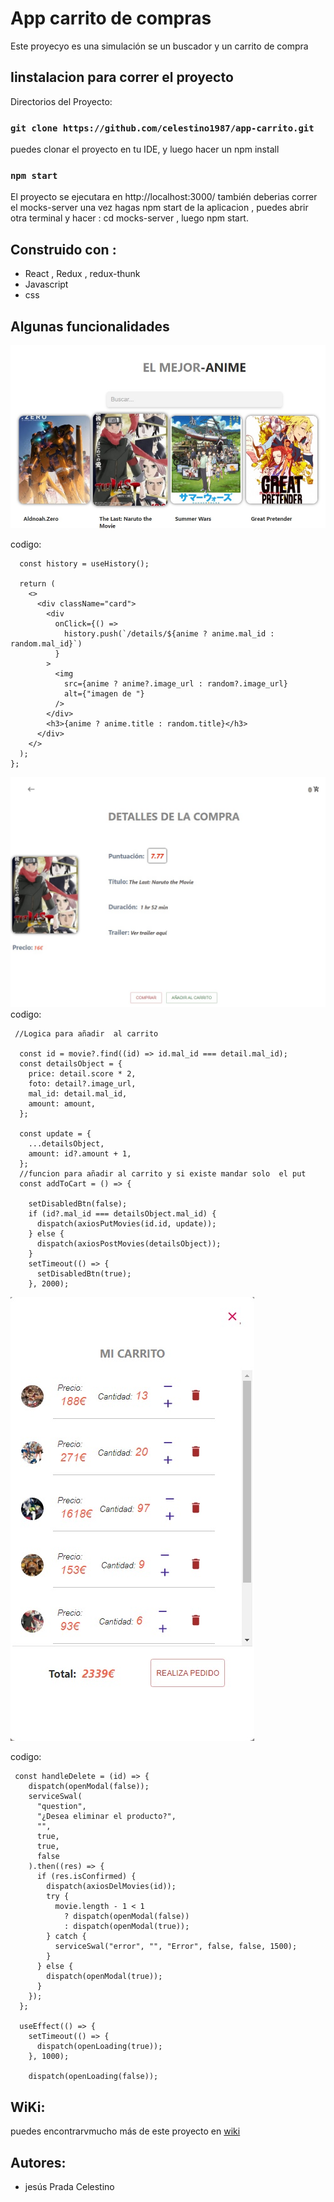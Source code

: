 # App  carrito de compras

Este proyecyo es una simulación se un buscador y un carrito de compra 

## Iinstalacion para correr el proyecto

Directorios del Proyecto:

### `git clone https://github.com/celestino1987/app-carrito.git`

puedes clonar el proyecto en tu IDE, y luego hacer un npm install 

### `npm start`
El proyecto se ejecutara en  http://localhost:3000/
también deberias correr el mocks-server una vez hagas npm start de la aplicacion , puedes abrir otra terminal y hacer : cd mocks-server , luego npm start.
 
## Construido con :
- React , Redux , redux-thunk 
- Javascript 
- css




## Algunas funcionalidades
![Inicio aplicacion](/src/img/portada.jpg)

codigo:
~~~ export const AppCard = ({ anime, random }) => {
  const history = useHistory();

  return (
    <>
      <div className="card">
        <div
          onClick={() =>
            history.push(`/details/${anime ? anime.mal_id : random.mal_id}`)
          }
        >
          <img
            src={anime ? anime?.image_url : random?.image_url}
            alt={"imagen de "}
          />
        </div>
        <h3>{anime ? anime.title : random.title}</h3>
      </div>
    </>
  );
}; 
~~~ 


![detalles del articulo](/src/img/detalles.jpg)
codigo:


~~~ 
 //Logica para añadir  al carrito

  const id = movie?.find((id) => id.mal_id === detail.mal_id);
  const detailsObject = {
    price: detail.score * 2,
    foto: detail?.image_url,
    mal_id: detail.mal_id,
    amount: amount,
  };

  const update = {
    ...detailsObject,
    amount: id?.amount + 1,
  };
  //funcion para añadir al carrito y si existe mandar solo  el put
  const addToCart = () => {
 
    setDisabledBtn(false);
    if (id?.mal_id === detailsObject.mal_id) {
      dispatch(axiosPutMovies(id.id, update));
    } else {
      dispatch(axiosPostMovies(detailsObject));
    }
    setTimeout(() => {
      setDisabledBtn(true);
    }, 2000);

~~~ 
![Carrito de compras](/src/img/carrito.jpg)

codigo:
~~~
 const handleDelete = (id) => {
    dispatch(openModal(false));
    serviceSwal(
      "question",
      "¿Desea eliminar el producto?",
      "",
      true,
      true,
      false
    ).then((res) => {
      if (res.isConfirmed) {
        dispatch(axiosDelMovies(id));
        try {
          movie.length - 1 < 1
            ? dispatch(openModal(false))
            : dispatch(openModal(true));
        } catch {
          serviceSwal("error", "", "Error", false, false, 1500);
        }
      } else {
        dispatch(openModal(true));
      }
    });
  };

  useEffect(() => {
    setTimeout(() => {
      dispatch(openLoading(true));
    }, 1000);

    dispatch(openLoading(false));
~~~
## WiKi:
puedes encontrarvmucho más de este proyecto en [wiki](https://support.zendesk.com/hc/es/articles/4408846544922-Uso-de-Markdown-para-el-formato-de-texto)

## Autores:
- jesús Prada Celestino